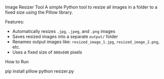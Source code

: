 Image Resizer Tool 
A simple Python tool to resize all images in a folder to a fixed size using the Pillow library.

Features:
- Automatically resizes `.jpg`, `.jpeg`, and `.png` images
- Saves resized images into a separate `output/` folder
- Renames output images like: `resized_image_1.jpg`, `resized_image_2.png`, etc.
- Uses a fixed size of `800x600` pixels

How to Run

pip install pillow
python resizer.py

